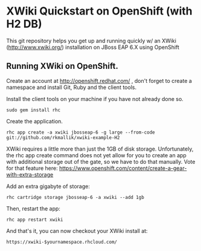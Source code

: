 XWiki Quickstart on OpenShift (with H2 DB)
============================

This git repository helps you get up and running quickly w/ an XWiki (http://www.xwiki.org/) installation on JBoss EAP 6.X using OpenShift

Running XWiki on OpenShift.
----------------------------

Create an account at http://openshift.redhat.com/ , don't forget to create a namespace and install Git, Ruby and the client tools.

Install the client tools on your machine if you have not already done so.

	sudo gem install rhc

Create the application.

    rhc app create -a xwiki jbosseap-6 -g large --from-code git://github.com/rkmallik/xwiki-example-H2

XWiki requires a little more than just the 1GB of disk storage. Unfortunately, the rhc app create command does not yet allow for you to create an app with additional storage out of the gate, so we have to do that manually. Vote for that feature here: https://www.openshift.com/content/create-a-gear-with-extra-storage

Add an extra gigabyte of storage:
    
    rhc cartridge storage jbosseap-6 -a xwiki --add 1gb

Then, restart the app:

    rhc app restart xwiki

And that's it, you can now checkout your XWiki install at:

    https://xwiki-$yournamespace.rhcloud.com/

